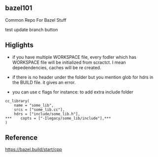 ## bazel101
Common Repo For Bazel Stuff

test update branch button

## Higlights

* if you have multiple WORKSPACE file, every fodler which has WORKSPACE file will be initialized from scractct. I mean depedendencies, caches will be re created.

* if there is no header under the folder but you mention glob for hdrs in the BUILD file. it gives an error.

* you can use c flags for instance: to add extra include folder
```
cc_library(
    name = "some_lib",
    srcs = ["some_lib.cc"],
    hdrs = ["include/some_lib.h"],
***    copts = ["-Ilegacy/some_lib/include"],***
)
```

## Reference
https://bazel.build/start/cpp
